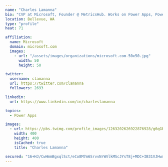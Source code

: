 ```yaml
---
name: "Charles Lamanna"
bio: "CVP at Microsoft, Founder @ MetricsHub. Works on Power Apps, Power Automate, Power Virtual Agent, Common Data Service and Dynamics 365."
location: Bellevue, WA
type: "profile"
heat: 71

affiliation:
  name: Microsoft
  domain: microsoft.com
  images:
    - url: "/assets/images/organizations/microsoft.com-50x50.jpg"
      width: 50
      height: 50

twitter:
  username: clamanna
  url: https://twitter.com/clamanna
  followers: 2693

linkedin:
  url: https://www.linkedin.com/in/charleslamanna

topics:
  - Power Apps

images:
  - url: https://pbs.twimg.com/profile_images/1263202626922876928/g6qGbHZ-_400x400.jpg
    width: 400
    height: 400
    isCached: true
    title: "Charles Lamanna"

secured: "16+HJ/CwHmmBgxqlSct/eCo8M7m6SrvvNrWVlkMScJYsT8j+MDC+IB31VJHwmnnzxotgWnuY3phz3EVhRt5lL7ETg2TDywD/YwAggnmh0zFlF4lci29YYAXEqzr3O8TA9SVhKktsrXVLKUWP2faV/H4ps04RL/0MZqvIHS/Sj/Xzyb1FryM+pQYwg47abL9+ua2hN1qwJeiGbfJCupBPruFJZx7UospJs2gY9H7+Hy9QQYcFPmyXU8efwXLRNE5ONsPuszmO9Npwg98LNkZSUf5Ck4vZePmwOM5L6sIZ07+AzC2JEedQuhM8R95eVgui/f8+IlAbRNk395g4t8hnSwzrSSVt5OedPxuZXb1uHv33k+nvbdanz49yZ66CPe0HcQvBMkpI7lwk8M12JkY5wYaQME5gpQbg62F5gdOxdzI=;oZSu2vZelLOnvU/9dWynDQ=="
---
```


